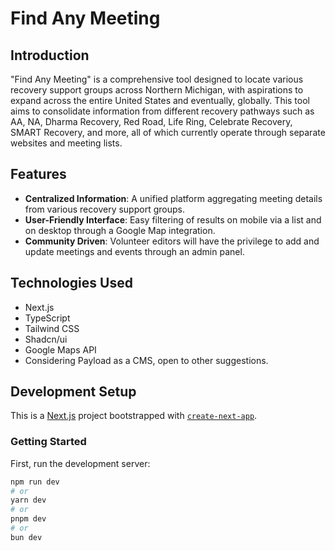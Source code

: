 # Find Any Meeting

## Introduction

"Find Any Meeting" is a comprehensive tool designed to locate various recovery support groups across Northern Michigan, with aspirations to expand across the entire United States and eventually, globally. This tool aims to consolidate information from different recovery pathways such as AA, NA, Dharma Recovery, Red Road, Life Ring, Celebrate Recovery, SMART Recovery, and more, all of which currently operate through separate websites and meeting lists.

## Features

- **Centralized Information**: A unified platform aggregating meeting details from various recovery support groups.
- **User-Friendly Interface**: Easy filtering of results on mobile via a list and on desktop through a Google Map integration.
- **Community Driven**: Volunteer editors will have the privilege to add and update meetings and events through an admin panel.

## Technologies Used

- Next.js
- TypeScript
- Tailwind CSS
- Shadcn/ui
- Google Maps API
- Considering Payload as a CMS, open to other suggestions.

## Development Setup

This is a [Next.js](https://nextjs.org/) project bootstrapped with [`create-next-app`](https://github.com/vercel/next.js/tree/canary/packages/create-next-app).

### Getting Started

First, run the development server:

```bash
npm run dev
# or
yarn dev
# or
pnpm dev
# or
bun dev
```
